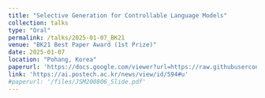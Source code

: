 ```yaml
---
title: "Selective Generation for Controllable Language Models"
collection: talks
type: "Oral"
permalink: /talks/2025-01-07_BK21
venue: "BK21 Best Paper Award (1st Prize)"
date: 2025-01-07
location: "Pohang, Korea"
paperurl: 'https://docs.google.com/viewer?url=https://raw.githubusercontent.com/kmkim95/kyungminkim.github.io/master/files/SG_LM_BK21_Oral.pdf'
link: 'https://ai.postech.ac.kr/news/view/id/594#u'
#paperurl: '/files/JSM200806_Slide.pdf'
---
```


